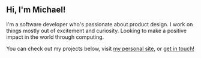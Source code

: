 ## Hi, I'm Michael!

I'm a software developer who's passionate about product design. I work on things mostly out of excitement and curiosity. Looking to make a positive impact in the world through computing.

You can check out my projects below, visit [my personal site](https://bullington.xyz), or [get in touch!](mailto:michael@bullington.xyz)
